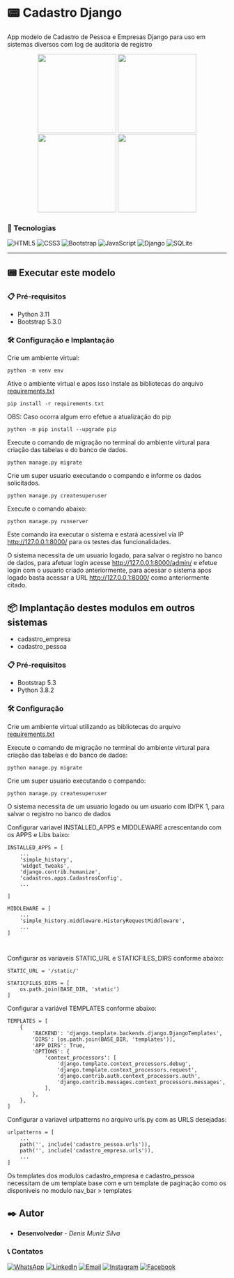 # 📟 Cadastro Django
App modelo de Cadastro de Pessoa e Empresas Django para uso em sistemas diversos com log de auditoria de registro

<div align="center">
  <img height="180em" src="https://user-images.githubusercontent.com/82631808/218283233-685611a5-7d42-4ef9-be5d-92e7cc11f1bf.png"/>
  <img height="180em" src="https://user-images.githubusercontent.com/82631808/218283234-3c42a1f5-40e6-4175-88df-aacaf0e0a81e.png"/>
</div>
<div align="center">
  <img height="180em" src="https://user-images.githubusercontent.com/82631808/218283236-a1b0e8f4-6e10-4eff-88ff-d7b2a23b119f.png"/>
  <img height="180em" src="https://user-images.githubusercontent.com/82631808/218283237-b6bbefe5-31e8-4f33-aa32-f61e9f0ff48c.png"/>
</div>

### 🚀 Tecnologias
![HTML5](https://img.shields.io/badge/HTML5-E34F26?style=for-the-badge&logo=html5&logoColor=white)
![CSS3](https://img.shields.io/badge/CSS3-1572B6?style=for-the-badge&logo=css3&logoColor=white)
![Bootstrap](https://img.shields.io/badge/Bootstrap-563D7C?style=for-the-badge&logo=bootstrap&logoColor=white)
![JavaScript](https://img.shields.io/badge/JavaScript-F7DF1E?style=for-the-badge&logo=javascript&logoColor=black)
![Django](https://img.shields.io/badge/Django-092E20?style=for-the-badge&logo=django&logoColor=white)
![SQLite](https://img.shields.io/badge/SQLite-07405E?style=for-the-badge&logo=sqlite&logoColor=white)

<hr>

## 📟 Executar este modelo
### 📋 Pré-requisitos
* Python 3.11
* Bootstrap 5.3.0

### 🛠️ Configuração e Implantação
Crie um ambiente virtual:
```
python -m venv env
```

Ative o ambiente virtual e apos isso instale as bibliotecas do arquivo [requirements.txt](https://github.com/denisms7/cadastro-djhango/blob/main/requirements.txt)
```
pip install -r requirements.txt
```

OBS: Caso ocorra algum erro efetue a atualização do pip
```
python -m pip install --upgrade pip
```

Execute o comando de migração no terminal do ambiente virtural para criação das tabelas e do banco de dados.
```
python manage.py migrate
```

Crie um super usuario executando o compando e informe os dados solicitados.
```
python manage.py createsuperuser
```

Execute o comando abaixo:
```
python manage.py runserver
```
Este comando ira executar o sistema e estará acessivel via IP http://127.0.0.1:8000/ para os testes das funcionalidades.

O sistema necessita de um usuario logado, para salvar o registro no banco de dados, para afetuar login acesse http://127.0.0.1:8000/admin/ e efetue login com o usuario criado anteriormente, para acessar o sistema apos logado basta acessar a URL http://127.0.0.1:8000/ como anteriormente citado.

## 📦 Implantação destes modulos em outros sistemas
* cadastro_empresa
* cadastro_pessoa


### 📋 Pré-requisitos
* Bootstrap 5.3
* Python 3.8.2

### 🛠️ Configuração
Crie um ambiente virtual utilizando as bibliotecas do arquivo [requirements.txt](https://github.com/denisms7/cadastro-djhango/blob/main/requirements.txt)

Execute o comando de migração no terminal do ambiente virtural para criação das tabelas e do banco de dados:
```
python manage.py migrate
```

Crie um super usuario executando o compando:
```
python manage.py createsuperuser
```

O sistema necessita de um usuario logado ou um usuario com ID/PK 1, para salvar o registro no banco de dados

Configurar variavel INSTALLED_APPS e MIDDLEWARE acrescentando com os APPS e Libs baixo:
```
INSTALLED_APPS = [
    ...
    'simple_history',
    'widget_tweaks',
    'django.contrib.humanize',
    'cadastros.apps.CadastrosConfig',
    ...
    
]

MIDDLEWARE = [
    ...
    'simple_history.middleware.HistoryRequestMiddleware',
    ...
]



```

Configurar as variaveis STATIC_URL e STATICFILES_DIRS conforme abaixo:
```
STATIC_URL = '/static/'

STATICFILES_DIRS = [
    os.path.join(BASE_DIR, 'static')
]
```

Configurar a variável TEMPLATES conforme abaixo:
```
TEMPLATES = [
    {
        'BACKEND': 'django.template.backends.django.DjangoTemplates',
        'DIRS': [os.path.join(BASE_DIR, 'templates')],
        'APP_DIRS': True,
        'OPTIONS': {
            'context_processors': [
                'django.template.context_processors.debug',
                'django.template.context_processors.request',
                'django.contrib.auth.context_processors.auth',
                'django.contrib.messages.context_processors.messages',
            ],
        },
    },
]
```

Configurar a variavel urlpatterns no arquivo urls.py com as URLS desejadas:
```
urlpatterns = [
    ...
    path('', include('cadastro_pessoa.urls')),
    path('', include('cadastro_empresa.urls')),
    ...
]
```

Os templates dos modulos cadastro_empresa e cadastro_pessoa necessitam de um template base com e um template de paginação como os disponiveis no modulo nav_bar > templates 



## ✒️ Autor
* **Desenvolvedor** - *Denis Muniz Silva* 

### 📞 Contatos
[![WhatsApp](https://img.shields.io/badge/WhatsApp-25D366?style=for-the-badge&logo=whatsapp&logoColor=white)](https://api.whatsapp.com/send?phone=5543991038557) [![LinkedIn](https://img.shields.io/badge/LinkedIn-0077B5?style=for-the-badge&logo=linkedin&logoColor=white)](https://www.linkedin.com/in/denisms/) [![Email](https://img.shields.io/badge/Microsoft_Outlook-0078D4?style=for-the-badge&logo=microsoft-outlook&logoColor=white)](mailto:denis.m.s.777@hotmail.com?) [![Instagram](https://img.shields.io/badge/Instagram-E4405F?style=for-the-badge&logo=instagram&logoColor=white)](https://www.instagram.com/de.muniz/) 
[![Facebook](https://img.shields.io/badge/Facebook-1877F2?style=for-the-badge&logo=facebook&logoColor=white)](https://www.facebook.com/denisms3/) 


